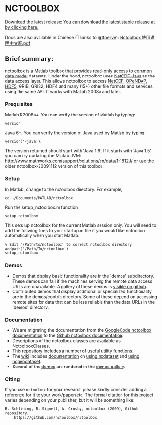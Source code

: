 NCTOOLBOX
=========

Download the latest release:
[You can download the latest stable release at by clicking here.](https://github.com/nctoolbox/nctoolbox/releases)

Docs are also available in Chinese (Thanks to [@tfoerye](https://github.com/tfoterye)): [Nctoolbox 使用说明中文版.pdf](docs/Nctoolbox.zh.pdf)


## Brief summary:

nctoolbox is a [Matlab](http://www.mathworks.com/) toolbox that provides read-only access to [common data model](http://www.unidata.ucar.edu/software/netcdf-java/CDM/index.html) datasets. Under the hood, nctoolbox uses [NetCDF-Java](http://www.unidata.ucar.edu/software/netcdf-java/) as the data access layer. This allows nctoolbox to access [NetCDF](http://www.unidata.ucar.edu/software/netcdf/), [OPeNDAP](http://opendap.org/), [HDF5](http://www.hdfgroup.org/HDF5/), GRIB, GRIB2, HDF4 and many (15+) other file formats and services using the same API. It works with Matlab 2008a and later.

### Prequisites

Matlab R2008a+.  You can verify the version of Matlab by typing:
    
    
    version


Java 6+.  You can verify the version of Java used by Matlab by typing: 
    

    version('-java'). 


The version returned should start with 'Java 1.6'. If it starts with 'Java 1.5' you can try updating the Matlab JVM: http://www.mathworks.com/support/solutions/en/data/1-1812J/ or use the older nctoolbox-20091112 version of this toolbox.

### Setup

In Matlab, change to the nctoolbox directory. For example,
 

    cd ~/Documents/MATLAB/nctoolbox


Run the setup_nctoolbox.m function
 

    setup_nctoolbox


This sets up nctoolbox for the current Matlab session only. You will need to add the follwing lines to your startup.m file if you would like nctoolbox automatically when you start Matlab:


    % Edit '/Path/to/nctoolbox' to correct nctoolbox directory
    addpath('/Path/To/nctoolbox')
    setup_nctoolbox
      
### Demos

  * Demos that display basic functionality are in the 'demos' subdirectory.  These demos
     can fail if the machines serving the remote data access URLs are unavailable. A gallery
     of these demos is [visible on github](http://nctoolbox.github.io/nctoolbox/demos.html).
  * Contributed demos that display additional or specialized functionality are in 
     the demos/contrib directory.  Some of these depend on accessing remote sites for
     data that can be less reliable than the data URLs in the 'demos' directory.

### Documentation

  * We are migrating the documentation from the [GoogleCode nctoolbox documentation](http://code.google.com/p/nctoolbox/wiki/Documentation) to the [Github nctoolbox documentation](https://github.com/nctoolbox/nctoolbox/wiki/Documentation).
  * Descriptions of the nctoolbox classes are available as [NctoolboxClasses](https://github.com/nctoolbox/nctoolbox/wiki/NctoolboxClasses).
  * This repository includes a number of useful [utility functions](https://github.com/nctoolbox/nctoolbox/wiki/NctoolboxUtilityFunctions).
  * The [wiki](https://github.com/nctoolbox/nctoolbox/wiki) includes [documentation](https://github.com/nctoolbox/nctoolbox/wiki/Documentation) on [using ncdataset](https://github.com/nctoolbox/nctoolbox/wiki/UsingNcdataset) and [using ncgeodataset](https://github.com/nctoolbox/nctoolbox/wiki/UsingNcgeodataset).
  * Several of the [demos](https://github.com/nctoolbox/nctoolbox/tree/master/demos) are rendered in the [demos gallery](http://nctoolbox.github.io/nctoolbox/demos.html).


### Citing

If you use `nctoolbox` for your research please kindly consider adding a reference for it to your work/paper/etc. The formal citation for this project varies depending on your publisher, but it will be something like:

```
B. Schlining, R. Signell, A. Crosby, nctoolbox (2009), Github repository, 
    https://github.com/nctoolbox/nctoolbox
```